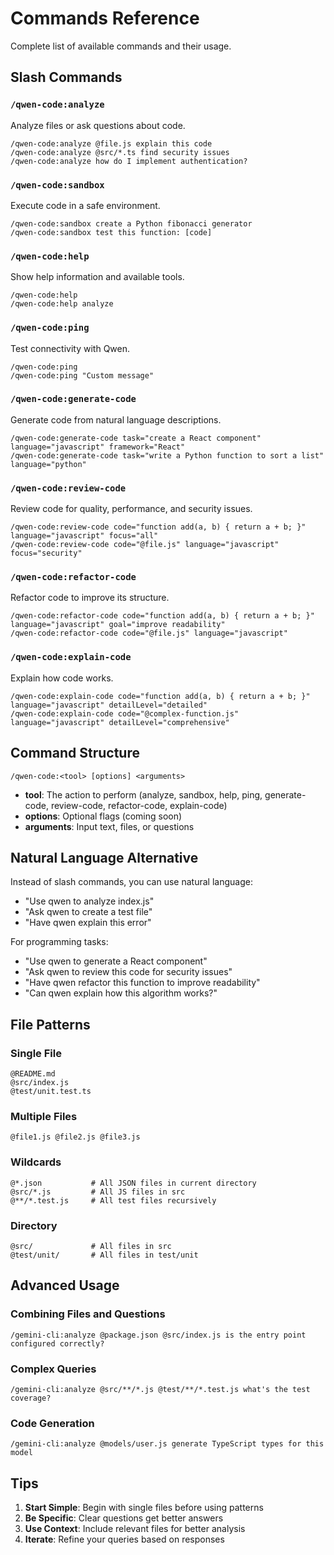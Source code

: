 # Commands Reference

Complete list of available commands and their usage.

## Slash Commands

### `/qwen-code:analyze`
Analyze files or ask questions about code.

```
/qwen-code:analyze @file.js explain this code
/qwen-code:analyze @src/*.ts find security issues
/qwen-code:analyze how do I implement authentication?
```

### `/qwen-code:sandbox`
Execute code in a safe environment.

```
/qwen-code:sandbox create a Python fibonacci generator
/qwen-code:sandbox test this function: [code]
```

### `/qwen-code:help`
Show help information and available tools.

```
/qwen-code:help
/qwen-code:help analyze
```

### `/qwen-code:ping`
Test connectivity with Qwen.

```
/qwen-code:ping
/qwen-code:ping "Custom message"
```

### `/qwen-code:generate-code`
Generate code from natural language descriptions.

```
/qwen-code:generate-code task="create a React component" language="javascript" framework="React"
/qwen-code:generate-code task="write a Python function to sort a list" language="python"
```

### `/qwen-code:review-code`
Review code for quality, performance, and security issues.

```
/qwen-code:review-code code="function add(a, b) { return a + b; }" language="javascript" focus="all"
/qwen-code:review-code code="@file.js" language="javascript" focus="security"
```

### `/qwen-code:refactor-code`
Refactor code to improve its structure.

```
/qwen-code:refactor-code code="function add(a, b) { return a + b; }" language="javascript" goal="improve readability"
/qwen-code:refactor-code code="@file.js" language="javascript"
```

### `/qwen-code:explain-code`
Explain how code works.

```
/qwen-code:explain-code code="function add(a, b) { return a + b; }" language="javascript" detailLevel="detailed"
/qwen-code:explain-code code="@complex-function.js" language="javascript" detailLevel="comprehensive"
```

## Command Structure

```
/qwen-code:<tool> [options] <arguments>
```

- **tool**: The action to perform (analyze, sandbox, help, ping, generate-code, review-code, refactor-code, explain-code)
- **options**: Optional flags (coming soon)
- **arguments**: Input text, files, or questions

## Natural Language Alternative

Instead of slash commands, you can use natural language:

- "Use qwen to analyze index.js"
- "Ask qwen to create a test file"
- "Have qwen explain this error"

For programming tasks:
- "Use qwen to generate a React component"
- "Ask qwen to review this code for security issues"
- "Have qwen refactor this function to improve readability"
- "Can qwen explain how this algorithm works?"

## File Patterns

### Single File
```
@README.md
@src/index.js
@test/unit.test.ts
```

### Multiple Files
```
@file1.js @file2.js @file3.js
```

### Wildcards
```
@*.json           # All JSON files in current directory
@src/*.js         # All JS files in src
@**/*.test.js     # All test files recursively
```

### Directory
```
@src/             # All files in src
@test/unit/       # All files in test/unit
```

## Advanced Usage

### Combining Files and Questions
```
/gemini-cli:analyze @package.json @src/index.js is the entry point configured correctly?
```

### Complex Queries
```
/gemini-cli:analyze @src/**/*.js @test/**/*.test.js what's the test coverage?
```

### Code Generation
```
/gemini-cli:analyze @models/user.js generate TypeScript types for this model
```

## Tips

1. **Start Simple**: Begin with single files before using patterns
2. **Be Specific**: Clear questions get better answers
3. **Use Context**: Include relevant files for better analysis
4. **Iterate**: Refine your queries based on responses